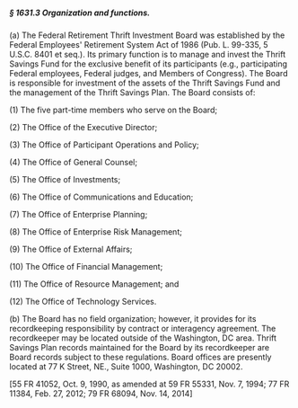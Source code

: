 ##### § 1631.3 Organization and functions. #####

(a) The Federal Retirement Thrift Investment Board was established by the Federal Employees' Retirement System Act of 1986 (Pub. L. 99-335, 5 U.S.C. 8401 et seq.). Its primary function is to manage and invest the Thrift Savings Fund for the exclusive benefit of its participants (e.g., participating Federal employees, Federal judges, and Members of Congress). The Board is responsible for investment of the assets of the Thrift Savings Fund and the management of the Thrift Savings Plan. The Board consists of:

(1) The five part-time members who serve on the Board;

(2) The Office of the Executive Director;

(3) The Office of Participant Operations and Policy;

(4) The Office of General Counsel;

(5) The Office of Investments;

(6) The Office of Communications and Education;

(7) The Office of Enterprise Planning;

(8) The Office of Enterprise Risk Management;

(9) The Office of External Affairs;

(10) The Office of Financial Management;

(11) The Office of Resource Management; and

(12) The Office of Technology Services.

(b) The Board has no field organization; however, it provides for its recordkeeping responsibility by contract or interagency agreement. The recordkeeper may be located outside of the Washington, DC area. Thrift Savings Plan records maintained for the Board by its recordkeeper are Board records subject to these regulations. Board offices are presently located at 77 K Street, NE., Suite 1000, Washington, DC 20002.

[55 FR 41052, Oct. 9, 1990, as amended at 59 FR 55331, Nov. 7, 1994; 77 FR 11384, Feb. 27, 2012; 79 FR 68094, Nov. 14, 2014]